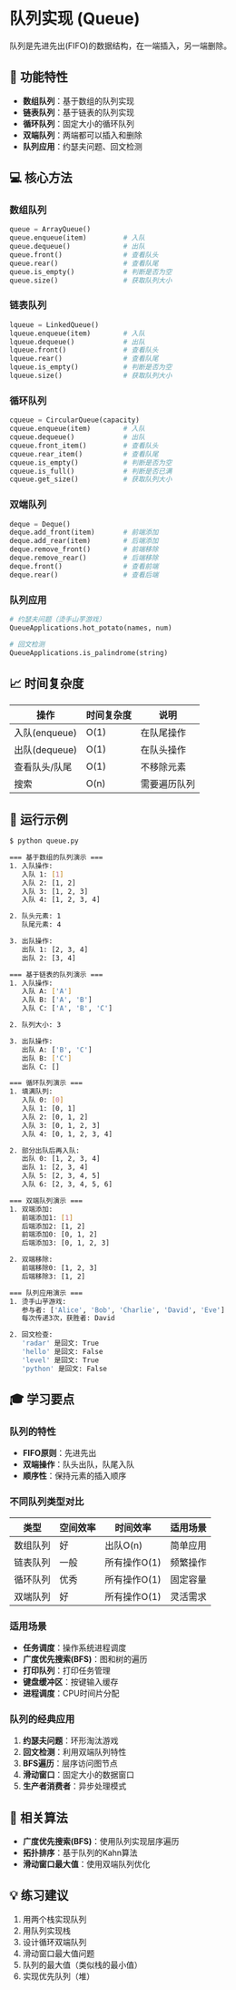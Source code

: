 # 队列实现 (Queue)

队列是先进先出(FIFO)的数据结构，在一端插入，另一端删除。

## 🔧 功能特性

- **数组队列**：基于数组的队列实现
- **链表队列**：基于链表的队列实现
- **循环队列**：固定大小的循环队列
- **双端队列**：两端都可以插入和删除
- **队列应用**：约瑟夫问题、回文检测

## 💻 核心方法

### 数组队列
```python
queue = ArrayQueue()
queue.enqueue(item)         # 入队
queue.dequeue()             # 出队
queue.front()               # 查看队头
queue.rear()                # 查看队尾
queue.is_empty()            # 判断是否为空
queue.size()                # 获取队列大小
```

### 链表队列
```python
lqueue = LinkedQueue()
lqueue.enqueue(item)        # 入队
lqueue.dequeue()            # 出队
lqueue.front()              # 查看队头
lqueue.rear()               # 查看队尾
lqueue.is_empty()           # 判断是否为空
lqueue.size()               # 获取队列大小
```

### 循环队列
```python
cqueue = CircularQueue(capacity)
cqueue.enqueue(item)        # 入队
cqueue.dequeue()            # 出队
cqueue.front_item()         # 查看队头
cqueue.rear_item()          # 查看队尾
cqueue.is_empty()           # 判断是否为空
cqueue.is_full()            # 判断是否已满
cqueue.get_size()           # 获取队列大小
```

### 双端队列
```python
deque = Deque()
deque.add_front(item)       # 前端添加
deque.add_rear(item)        # 后端添加
deque.remove_front()        # 前端移除
deque.remove_rear()         # 后端移除
deque.front()               # 查看前端
deque.rear()                # 查看后端
```

### 队列应用
```python
# 约瑟夫问题（烫手山芋游戏）
QueueApplications.hot_potato(names, num)

# 回文检测
QueueApplications.is_palindrome(string)
```

## 📈 时间复杂度

| 操作 | 时间复杂度 | 说明 |
|------|------------|------|
| 入队(enqueue) | O(1) | 在队尾操作 |
| 出队(dequeue) | O(1) | 在队头操作 |
| 查看队头/队尾 | O(1) | 不移除元素 |
| 搜索 | O(n) | 需要遍历队列 |

## 🎯 运行示例

```bash
$ python queue.py

=== 基于数组的队列演示 ===
1. 入队操作:
   入队 1: [1]
   入队 2: [1, 2]
   入队 3: [1, 2, 3]
   入队 4: [1, 2, 3, 4]

2. 队头元素: 1
   队尾元素: 4

3. 出队操作:
   出队 1: [2, 3, 4]
   出队 2: [3, 4]

=== 基于链表的队列演示 ===
1. 入队操作:
   入队 A: ['A']
   入队 B: ['A', 'B']
   入队 C: ['A', 'B', 'C']

2. 队列大小: 3

3. 出队操作:
   出队 A: ['B', 'C']
   出队 B: ['C']
   出队 C: []

=== 循环队列演示 ===
1. 填满队列:
   入队 0: [0]
   入队 1: [0, 1]
   入队 2: [0, 1, 2]
   入队 3: [0, 1, 2, 3]
   入队 4: [0, 1, 2, 3, 4]

2. 部分出队后再入队:
   出队 0: [1, 2, 3, 4]
   出队 1: [2, 3, 4]
   入队 5: [2, 3, 4, 5]
   入队 6: [2, 3, 4, 5, 6]

=== 双端队列演示 ===
1. 双端添加:
   前端添加1: [1]
   后端添加2: [1, 2]
   前端添加0: [0, 1, 2]
   后端添加3: [0, 1, 2, 3]

2. 双端移除:
   前端移除0: [1, 2, 3]
   后端移除3: [1, 2]

=== 队列应用演示 ===
1. 烫手山芋游戏:
   参与者: ['Alice', 'Bob', 'Charlie', 'David', 'Eve']
   每次传递3次，获胜者: David

2. 回文检查:
   'radar' 是回文: True
   'hello' 是回文: False
   'level' 是回文: True
   'python' 是回文: False
```

## 🎓 学习要点

### 队列的特性
- **FIFO原则**：先进先出
- **双端操作**：队头出队，队尾入队
- **顺序性**：保持元素的插入顺序

### 不同队列类型对比

| 类型 | 空间效率 | 时间效率 | 适用场景 |
|------|----------|----------|----------|
| 数组队列 | 好 | 出队O(n) | 简单应用 |
| 链表队列 | 一般 | 所有操作O(1) | 频繁操作 |
| 循环队列 | 优秀 | 所有操作O(1) | 固定容量 |
| 双端队列 | 好 | 所有操作O(1) | 灵活需求 |

### 适用场景
- **任务调度**：操作系统进程调度
- **广度优先搜索(BFS)**：图和树的遍历
- **打印队列**：打印任务管理
- **键盘缓冲区**：按键输入缓存
- **进程调度**：CPU时间片分配

### 队列的经典应用

1. **约瑟夫问题**：环形淘汰游戏
2. **回文检测**：利用双端队列特性
3. **BFS遍历**：层序访问图节点
4. **滑动窗口**：固定大小的数据窗口
5. **生产者消费者**：异步处理模式

## 🔗 相关算法

- **广度优先搜索(BFS)**：使用队列实现层序遍历
- **拓扑排序**：基于队列的Kahn算法
- **滑动窗口最大值**：使用双端队列优化

## 💡 练习建议

1. 用两个栈实现队列
2. 用队列实现栈
3. 设计循环双端队列
4. 滑动窗口最大值问题
5. 队列的最大值（类似栈的最小值）
6. 实现优先队列（堆）